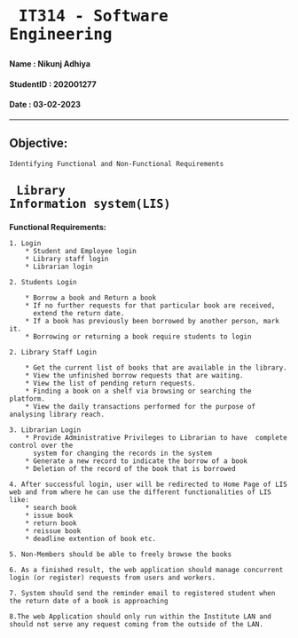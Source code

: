 # <pre>                  IT314 - Software Engineering </pre>

#### Name       : Nikunj Adhiya
#### StudentID  : 202001277
#### Date       : 03-02-2023

----

## Objective:
    Identifying Functional and Non-Functional Requirements

## **<pre>                  Library Information system(LIS)   </pre>**

**Functional Requirements:**   

    1. Login
        * Student and Employee login 
        * Library staff login
        * Librarian login

    2. Students Login

        * Borrow a book and Return a book
        * If no further requests for that particular book are received,
          extend the return date.
        * If a book has previously been borrowed by another person, mark it.
        * Borrowing or returning a book require students to login
    
    2. Library Staff Login 

        * Get the current list of books that are available in the library.
        * View the unfinished borrow requests that are waiting.
        * View the list of pending return requests. 
        * Finding a book on a shelf via browsing or searching the platform.
        * View the daily transactions performed for the purpose of analysing library reach.
        
    3. Librarian Login 
        * Provide Administrative Privileges to Librarian to have  complete control over the 
          system for changing the records in the system 
        * Generate a new record to indicate the borrow of a book
        * Deletion of the record of the book that is borrowed

    4. After successful login, user will be redirected to Home Page of LIS web and from where he can use the different functionalities of LIS like:
        * search book
        * issue book
        * return book
        * reissue book
        * deadline extention of book etc.
        
    5. Non-Members should be able to freely browse the books
     
    6. As a finished result, the web application should manage concurrent login (or register) requests from users and workers.
    
    7. System should send the reminder email to registered student when the return date of a book is approaching

    8.The web Application should only run within the Institute LAN and should not serve any request coming from the outside of the LAN.

    